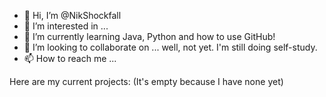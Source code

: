 - 👋 Hi, I’m @NikShockfall
- 👀 I’m interested in ...
- 🌱 I’m currently learning Java, Python and how to use GitHub!
- 💞️ I’m looking to collaborate on ... well, not yet. I'm still doing self-study. 
- 📫 How to reach me ...

Here are my current projects:
(It's empty because I have none yet)

<!---
NikShockfall/NikShockfall is a ✨ special ✨ repository because its `README.md` (this file) appears on your GitHub profile.
You can click the Preview link to take a look at your changes.
--->
